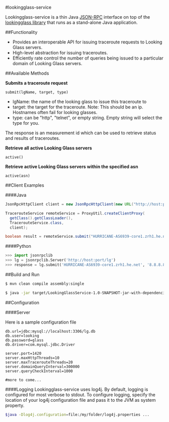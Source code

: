#lookingglass-service

Lookingglass-service is a thin Java [JSON-RPC](http://en.wikipedia.org/wiki/JSON-RPC) interface on top of the [lookingglass library](https://github.com/USC-NSL/lookingglass) that runs as a stand-alone Java application.

##Functionality

- Provides an interoperable API for issuing traceroute requests to Looking Glass servers.
- High-level abstraction for issuing traceroutes.
- Efficiently rate control the number of queries being issued to a particular domain of Looking Glass servers.

##Available Methods

__Submits a traceroute request__
```
submit(lgName, target, type)
```

- lgName: the name of the looking glass to issue this traceroute to
- target: the target for the traceroute. Note: This should be an ip. Hostnames often fail for looking glasses.
- type: can be "http", "telnet", or empty string. Empty string will select the type for you.

The response is an measurement id which can be used to retrieve status and results of traceroutes.

__Retrieve all active Looking Glass servers__
```
active()
```

__Retrieve active Looking Glass servers within the specified asn__
```
active(asn)
```

##Client Examples

####Java
```java
JsonRpcHttpClient client = new JsonRpcHttpClient(new URL("http://host:port/lg"));

TracerouteService remoteService = ProxyUtil.createClientProxy(
  getClass().getClassLoader(),
  TracerouteService.class,
  client);

boolean result = remoteService.submit("HURRICANE-AS6939-core1.zrh1.he.net", "8.8.8.8", "http");
```

####Python
```python
>>> import jsonrpclib
>>> lg = jsonrpclib.Server('http://host:port/lg')
>>> response = lg.submit('HURRICANE-AS6939-core1.zrh1.he.net', '8.8.8.8', 'http')
```

##Build and Run

```bash
$ mvn clean compile assembly:single
```

```bash
$ java -jar target/LookingGlassService-1.0-SNAPSHOT-jar-with-dependencies.jar -config /path/to/lookingglass.conf
```

##Configuration

####Server

Here is a sample configuration file
```
db.url=jdbc:mysql://localhost:3306/lg.db
db.user=looking
db.password=glass
db.driver=com.mysql.jdbc.Driver

server.port=1420
server.maxHttpThreads=10
server.maxTracerouteThreads=20
server.domainQueryInterval=300000
server.queryCheckInterval=1000

#more to come...
```

####Logging
Lookingglass-service uses log4j. By default, logging is configured for most verbose to stdout. To configure logging, specify the location of your log4j configuration file and pass it to the JVM as system property.
```bash
$java -Dlog4j.configuration=file:/my/folder/log4j.properties ...
```
